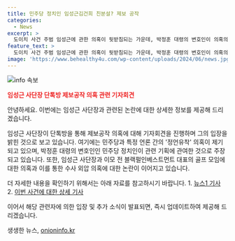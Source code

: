 ```yaml
---
title: 민주당 정치인 임성근김건희 친분설? 제보 공작
categories:
  - News
excerpt: >
  도이치 사건 주범 임성근에 관한 의혹이 뒷받침되는 가운데, 박정훈 대령의 변호인이 의혹의 중심에 있다는 주장이 제기되었다. 권성동 국민의힘 의원은 해당 의혹을 서울 여의도 국회 소통관에서 기자회견을 통해 언급하며, 관련된 녹취록 등의 진실규명을 촉구했다. 이는 언론 보도에 따른 것으로, 김 변호사와의 관련성을 강조하며 의혹을 제기했다. 또한 C씨가 민주당 소속 정치인임을 강조하며 의혹을 더욱 부각시켰다. 과거 김 변호사가 문재인 정부 시절 정무비서관의 보좌관 출신이었다는 점도 언급되었다. 제2의 김만배신학림 조작 녹취록 사건으로 여겨졌으며, 당 차원의 진실규명을 요구했다. 해당 의혹과 관련한 김 변호사의 입장은 확인되지 않았다.
feature_text: >
  도이치 사건 주범 임성근에 관한 의혹이 뒷받침되는 가운데, 박정훈 대령의 변호인이 의혹의 중심에 있다는 주장이 제기되었다. 권성동 국민의힘 의원은 해당 의혹을 서울 여의도 국회 소통관에서 기자회견을 통해 언급하며, 관련된 녹취록 등의 진실규명을 촉구했다. 이는 언론 보도에 따른 것으로, 김 변호사와의 관련성을 강조하며 의혹을 제기했다. 또한 C씨가 민주당 소속 정치인임을 강조하며 의혹을 더욱 부각시켰다. 과거 김 변호사가 문재인 정부 시절 정무비서관의 보좌관 출신이었다는 점도 언급되었다. 제2의 김만배신학림 조작 녹취록 사건으로 여겨졌으며, 당 차원의 진실규명을 요구했다. 해당 의혹과 관련한 김 변호사의 입장은 확인되지 않았다.
image: 'https://www.behealthy4u.com/wp-content/uploads/2024/06/news.jpg'
---
```


<p><img src="https://www.behealthy4u.com/wp-content/uploads/2024/06/news.jpg" alt="info 속보" /></p>

<p><b><span style="color: #ee2323;">임성근 사단장 단톡방 제보공작 의혹 관련 기자회견</span></b></p>

<p>안녕하세요. 이번에는 임성근 사단장과 관련된 논란에 대한 상세한 정보를 제공해 드리겠습니다.</p>

<p>임성근 사단장이 단톡방을 통해 제보공작 의혹에 대해 기자회견을 진행하며 그의 입장을 밝힌 것으로 보고 있습니다. 여기에는 민주당과 특정 언론 간의 '정언유착' 의혹이 제기되고 있으며, 박정훈 대령의 변호인인 민주당 정치인이 관련 기획에 관여한 것으로 주장되고 있습니다. 또한, 임성근 사단장과 이모 전 블랙펄인베스트먼트 대표의 골프 모임에 대한 의혹과 이를 통한 수사 외압 의혹에 대한 논란이 이어지고 있습니다.</p>

<p>더 자세한 내용을 확인하기 위해서는 아래 자료를 참고하시기 바랍니다.
1. <a href="https://example.com/news1">뉴스1 기사</a>
2. <a href="https://example.com/detailed-article">이번 사건에 대한 상세 기사</a></p>

<p>이어서 해당 관련자에 의한 입장 및 추가 소식이 발표되면, 즉시 업데이트하여 제공해 드리겠습니다.</p>
생생한 뉴스, <a href="https://onioninfo.kr" rel="dofollow">onioninfo.kr</a>


